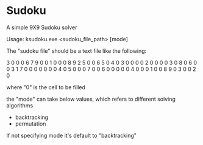 Sudoku
======

A simple 9X9 Sudoku solver


Usage: ksudoku.exe <sudoku_file_path> [mode]

The "sudoku file" should be a text file like the following:

3 0 0 0 6 7 9 0 0
1 0 0 0 8 9 2 5 0
0 6 5 0 4 0 3 0 0
0 0 2 0 0 0 0 3 0
8 0 6 0 0 3 1 7 0
0 0 0 0 0 0 4 0 5
0 0 0 7 0 0 6 0 0
0 0 0 4 0 0 0 1 0
0 8 9 0 3 0 0 2 0

where "0" is the cell to be filled

the "mode" can take below values, which refers to different solving algorithms
* backtracking
* permutation
 
If not specifying mode it's default to "backtracking"

